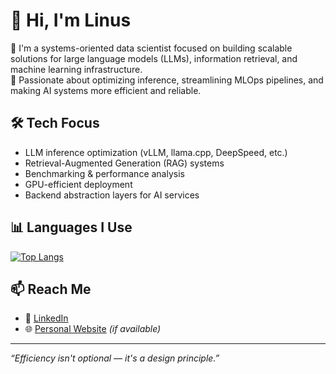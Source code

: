 # 👋 Hi, I'm Linus

🚀 I'm a systems-oriented data scientist focused on building scalable solutions for large language models (LLMs), information retrieval, and machine learning infrastructure.  
🔧 Passionate about optimizing inference, streamlining MLOps pipelines, and making AI systems more efficient and reliable.

## 🛠️ Tech Focus
- LLM inference optimization (vLLM, llama.cpp, DeepSpeed, etc.)
- Retrieval-Augmented Generation (RAG) systems
- Benchmarking & performance analysis
- GPU-efficient deployment
- Backend abstraction layers for AI services

## 📊 Languages I Use

[![Top Langs](https://github-readme-stats.vercel.app/api/top-langs/?username=slinusc&layout=compact)](https://github.com/slinusc)

## 📫 Reach Me
- 🔗 [LinkedIn](https://linkedin.com/in/linus-stuhlmann)
- 🌐 [Personal Website](https://linusstuhlmann.dev) *(if available)*

---
*“Efficiency isn't optional — it's a design principle.”*

